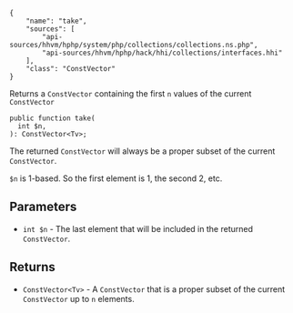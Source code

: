 ``` yamlmeta
{
    "name": "take",
    "sources": [
        "api-sources/hhvm/hphp/system/php/collections/collections.ns.php",
        "api-sources/hhvm/hphp/hack/hhi/collections/interfaces.hhi"
    ],
    "class": "ConstVector"
}
```




Returns a ` ConstVector ` containing the first `` n `` values of the current
``` ConstVector ```




``` Hack
public function take(
  int $n,
): ConstVector<Tv>;
```




The returned ` ConstVector ` will always be a proper subset of the current
`` ConstVector ``.




` $n ` is 1-based. So the first element is 1, the second 2, etc.




## Parameters




+ ` int $n ` - The last element that will be included in the returned
  `` ConstVector ``.




## Returns




* ` ConstVector<Tv> ` - A `` ConstVector `` that is a proper subset of the current
  ``` ConstVector ``` up to ```` n ```` elements.
<!-- HHAPIDOC -->
